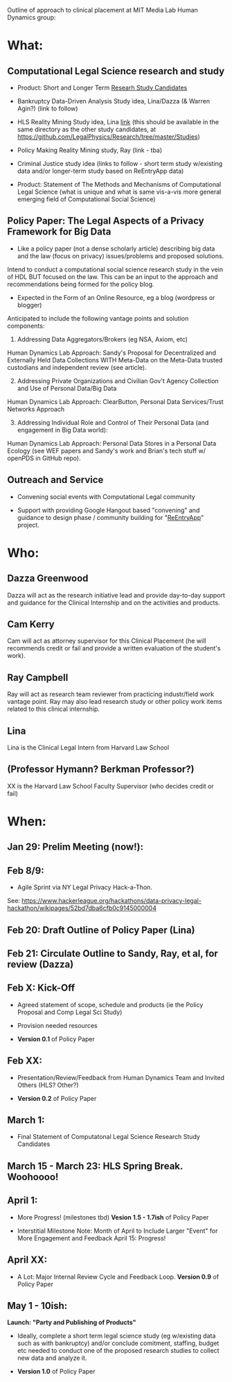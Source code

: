 Outline of approach to clinical placement at MIT Media Lab Human Dynamics group:

# What:


## Computational Legal Science research and study

* Product: Short and Longer Term [Researh Study Candidates](https://github.com/LegalPhysics/Research/tree/master/Studies)

- Bankruptcy Data-Driven Analysis Study idea, Lina/Dazza (& Warren Agin?) (link to follow)

- HLS Reality Mining Study idea, Lina  [link](https://github.com/LegalPhysics/Research/blob/master/LinaKaisey/HarvardLivingLaw.Project.Proposals.md) (this should be available in the same directory as the other study candidates, at https://github.com/LegalPhysics/Research/tree/master/Studies)  

- Policy Making Reality Mining study, Ray (link - tba)

- Criminal Justice study idea (links to follow - short term study w/existing data and/or longer-term study based on ReEntryApp data)  

* Product: Statement of The Methods and Mechanisms of Computational Legal Science (what is unique and what is same vis-a-vis more general emerging field of Computational Social Science)


## Policy Paper: The Legal Aspects of a Privacy Framework for Big Data 

* Like a policy paper (not a dense scholarly article) describing big data and the law (focus on privacy) issues/problems and proposed solutions.  

Intend to conduct a computational social science research study in the vein of HDL BUT focused on the law.  This can be an input to the approach and recommendations being formed for the policy blog.  

* Expected in the Form of an Online Resource, eg a blog (wordpress or blogger) 

Anticipated to include the following vantage points and solution components: 

1. Addressing Data Aggregators/Brokers (eg NSA, Axiom, etc) 

Human Dynamics Lab Approach: Sandy's Proposal for Decentralized and Externally Held Data Collections WITH Meta-Data on the Meta-Data trusted custodians and independent review (see article).  

2. Addressing Private Organizations and Civilian Gov't Agency Collection and Use of Personal Data/Big Data

Human Dynamics Lab Approach: ClearButton, Personal Data Services/Trust Networks Approach

3. Addressing Individual Role and Control of Their Personal Data (and engagement in Big Data world):

Human Dynamics Lab Approach: Personal Data Stores in a Personal Data Ecology (see WEF papers and Sandy's work and Brian's tech stuff w/ openPDS in GitHub repo).

## Outreach and Service

* Convening social events with Computational Legal community 

* Support with providing Google Hangout based "convening" and guidance to design phase / community building for "[ReEntryApp](http://legalhackathon.net/2014/02/10/federal-judge-aiken-calls-for-an-app-legal-hackers-answer/)" project.  


# Who:

## Dazza Greenwood
Dazza will act as the research initiative lead and provide day-to-day support and guidance for the Clinical Internship and on the activities and products.

## Cam Kerry 
Cam will act as attorney supervisor for this Clinical Placement (he will recommends credit or fail and provide a written evaluation of the student's work).  

## Ray Campbell
Ray will act as research team reviewer from practicing industr/field work vantage point.  Ray may also lead research study or other policy work items related to this clinical internship.  

## Lina 
Lina is the Clinical Legal Intern from Harvard Law School 

## (Professor Hymann?  Berkman Professor?) 
XX is the Harvard Law School Faculty Supervisor (who decides credit or fail)


# When:

## Jan 29: Prelim Meeting (now!): 
 
## Feb 8/9: 
 
- Agile Sprint via NY Legal Privacy Hack-a-Thon.  
 
 See: https://www.hackerleague.org/hackathons/data-privacy-legal-hackathon/wikipages/52bd7dba6cfb0c9145000004 

## Feb 20: Draft Outline of Policy Paper (Lina)

## Feb 21: Circulate Outline to Sandy, Ray, et al, for review (Dazza)
 
## Feb X: Kick-Off
 
- Agreed statement of scope, schedule and products (ie the Policy Proposal and Comp Legal Sci Study)
 
- Provision needed resources

 -  **Version 0.1** of Policy Paper 
 
## Feb XX: 

- Presentation/Review/Feedback from Human Dynamics Team and Invited Others (HLS?  Other?)

- **Version 0.2** of Policy Paper 
 
## March 1: 

- Final Statement of Computatonal Legal Science Research Study Candidates
 
## March 15 - March 23: HLS Spring Break.  Woohoooo!  
 
## April 1: 

- More Progress! (milestones tbd)
 **Vesion 1.5 - 1.7ish** of Policy Paper 
 
 * Interstitial Milestone Note: Month of April to Include Larger "Event" for More Engagement and Feedback
 April 15: Progress!
 
## April XX: 

- A Lot: Major Internal Review Cycle and Feedback Loop.
 **Version 0.9** of Policy Paper 
 
## May 1 - 10ish: 

**Launch: "Party and Publishing of Products"**

* Ideally, complete a short term legal science study (eg w/existing data such as with bankruptcy) and/or conclude comitment, staffing, budget etc needed to conduct one of the proposed research studies to collect new data and analyze it.

* **Version 1.0**  of Policy Paper 
